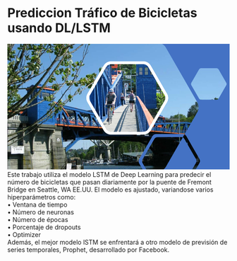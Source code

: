 <h1>Prediccion Tráfico de Bicicletas usando DL/LSTM</h1>
<img src ='Fremont_bridge.png'>
<br>
Este trabajo utiliza el modelo LSTM de Deep Learning para predecir el número de bicicletas que pasan diariamente por la puente de Fremont Bridge en Seattle, WA EE.UU. El modelo es ajustado, variandose varios hiperparámetros como:<br>
• Ventana de tiempo<br>
• Número de neuronas <br>
• Número de épocas<br>
• Porcentaje de dropouts <br>
• Optimizer<br>
Además, el mejor modelo lSTM se enfrentará a otro modelo de previsión de series temporales, Prophet, desarrollado por Facebook.
